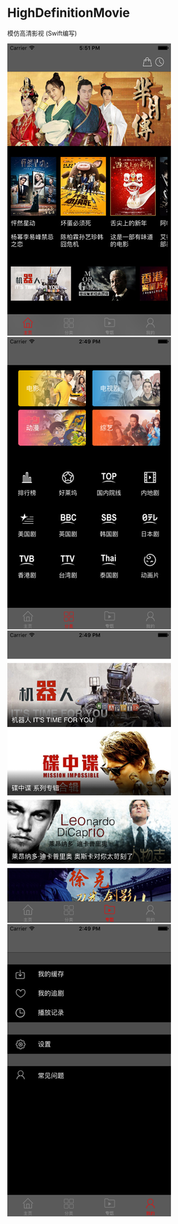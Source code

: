 # HighDefinitionMovie

模仿高清影视 (Swift编写)

![效果图](HighDefinitionMovie.png)
![效果图](HighDefinitionMovie1.png)
![效果图](HighDefinitionMovie2.png)
![效果图](HighDefinitionMovie3.png)
